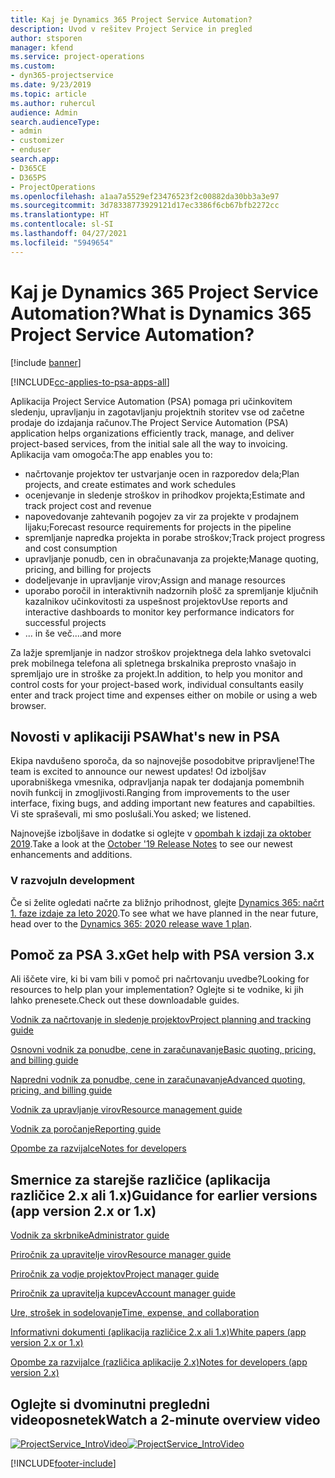```yaml
---
title: Kaj je Dynamics 365 Project Service Automation?
description: Uvod v rešitev Project Service in pregled
author: stsporen
manager: kfend
ms.service: project-operations
ms.custom:
- dyn365-projectservice
ms.date: 9/23/2019
ms.topic: article
ms.author: ruhercul
audience: Admin
search.audienceType:
- admin
- customizer
- enduser
search.app:
- D365CE
- D365PS
- ProjectOperations
ms.openlocfilehash: a1aa7a5529ef23476523f2c00882da30bb3a3e97
ms.sourcegitcommit: 3d78338773929121d17ec3386f6cb67bfb2272cc
ms.translationtype: HT
ms.contentlocale: sl-SI
ms.lasthandoff: 04/27/2021
ms.locfileid: "5949654"
---
```

# <a name="what-is-dynamics-365-project-service-automation"></a><span data-ttu-id="bc7ce-103">Kaj je Dynamics 365 Project Service Automation?</span><span class="sxs-lookup"><span data-stu-id="bc7ce-103">What is Dynamics 365 Project Service Automation?</span></span>

[!include [banner](../includes/psa-now-project-operations.md)]

[!INCLUDE[cc-applies-to-psa-apps-all](../includes/cc-applies-to-psa-apps-all.md)]

<span data-ttu-id="bc7ce-104">Aplikacija Project Service Automation (PSA) pomaga pri učinkovitem sledenju, upravljanju in zagotavljanju projektnih storitev vse od začetne prodaje do izdajanja računov.</span><span class="sxs-lookup"><span data-stu-id="bc7ce-104">The Project Service Automation (PSA) application helps organizations efficiently track, manage, and deliver project-based services, from the initial sale all the way to invoicing.</span></span> <span data-ttu-id="bc7ce-105">Aplikacija vam omogoča:</span><span class="sxs-lookup"><span data-stu-id="bc7ce-105">The app enables you to:</span></span>

- <span data-ttu-id="bc7ce-106">načrtovanje projektov ter ustvarjanje ocen in razporedov dela;</span><span class="sxs-lookup"><span data-stu-id="bc7ce-106">Plan projects, and create estimates and work schedules</span></span>
- <span data-ttu-id="bc7ce-107">ocenjevanje in sledenje stroškov in prihodkov projekta;</span><span class="sxs-lookup"><span data-stu-id="bc7ce-107">Estimate and track project cost and revenue</span></span>
- <span data-ttu-id="bc7ce-108">napovedovanje zahtevanih pogojev za vir za projekte v prodajnem lijaku;</span><span class="sxs-lookup"><span data-stu-id="bc7ce-108">Forecast resource requirements for projects in the pipeline</span></span>
- <span data-ttu-id="bc7ce-109">spremljanje napredka projekta in porabe stroškov;</span><span class="sxs-lookup"><span data-stu-id="bc7ce-109">Track project progress and cost consumption</span></span>
- <span data-ttu-id="bc7ce-110">upravljanje ponudb, cen in obračunavanja za projekte;</span><span class="sxs-lookup"><span data-stu-id="bc7ce-110">Manage quoting, pricing, and billing for projects</span></span>
- <span data-ttu-id="bc7ce-111">dodeljevanje in upravljanje virov;</span><span class="sxs-lookup"><span data-stu-id="bc7ce-111">Assign and manage resources</span></span>
- <span data-ttu-id="bc7ce-112">uporabo poročil in interaktivnih nadzornih plošč za spremljanje ključnih kazalnikov učinkovitosti za uspešnost projektov</span><span class="sxs-lookup"><span data-stu-id="bc7ce-112">Use reports and interactive dashboards to monitor key performance indicators for successful projects</span></span>
- <span data-ttu-id="bc7ce-113">... in še več.</span><span class="sxs-lookup"><span data-stu-id="bc7ce-113">...and more</span></span>

<span data-ttu-id="bc7ce-114">Za lažje spremljanje in nadzor stroškov projektnega dela lahko svetovalci prek mobilnega telefona ali spletnega brskalnika preprosto vnašajo in spremljajo ure in stroške za projekt.</span><span class="sxs-lookup"><span data-stu-id="bc7ce-114">In addition, to help you monitor and control costs for your project-based work, individual consultants easily enter and track project time and expenses either on mobile or using a web browser.</span></span>

## <a name="whats-new-in-psa"></a><span data-ttu-id="bc7ce-115">Novosti v aplikaciji PSA</span><span class="sxs-lookup"><span data-stu-id="bc7ce-115">What's new in PSA</span></span>
<span data-ttu-id="bc7ce-116">Ekipa navdušeno sporoča, da so najnovejše posodobitve pripravljene!</span><span class="sxs-lookup"><span data-stu-id="bc7ce-116">The team is excited to announce our newest updates!</span></span> <span data-ttu-id="bc7ce-117">Od izboljšav uporabniškega vmesnika, odpravljanja napak ter dodajanja pomembnih novih funkcij in zmogljivosti.</span><span class="sxs-lookup"><span data-stu-id="bc7ce-117">Ranging from improvements to the user interface, fixing bugs, and adding important new features and capabilties.</span></span> <span data-ttu-id="bc7ce-118">Vi ste spraševali, mi smo poslušali.</span><span class="sxs-lookup"><span data-stu-id="bc7ce-118">You asked; we listened.</span></span>

<span data-ttu-id="bc7ce-119">Najnovejše izboljšave in dodatke si oglejte v [opombah k izdaji za oktober 2019](/dynamics365-release-plan/2019wave2/index).</span><span class="sxs-lookup"><span data-stu-id="bc7ce-119">Take a look at the [October '19 Release Notes](/dynamics365-release-plan/2019wave2/index) to see our newest enhancements and additions.</span></span>

### <a name="in-development"></a><span data-ttu-id="bc7ce-120">V razvoju</span><span class="sxs-lookup"><span data-stu-id="bc7ce-120">In development</span></span>
<span data-ttu-id="bc7ce-121">Če si želite ogledati načrte za bližnjo prihodnost, glejte [Dynamics 365: načrt 1. faze izdaje za leto 2020](/dynamics365-release-plan/2020wave1/index).</span><span class="sxs-lookup"><span data-stu-id="bc7ce-121">To see what we have planned in the near future, head over to the [Dynamics 365: 2020 release wave 1 plan](/dynamics365-release-plan/2020wave1/index).</span></span>

## <a name="get-help-with-psa-version-3x"></a><span data-ttu-id="bc7ce-122">Pomoč za PSA 3.x</span><span class="sxs-lookup"><span data-stu-id="bc7ce-122">Get help with PSA version 3.x</span></span>
<span data-ttu-id="bc7ce-123">Ali iščete vire, ki bi vam bili v pomoč pri načrtovanju uvedbe?</span><span class="sxs-lookup"><span data-stu-id="bc7ce-123">Looking for resources to help plan your implementation?</span></span> <span data-ttu-id="bc7ce-124">Oglejte si te vodnike, ki jih lahko prenesete.</span><span class="sxs-lookup"><span data-stu-id="bc7ce-124">Check out these downloadable guides.</span></span>

 [<span data-ttu-id="bc7ce-125">Vodnik za načrtovanje in sledenje projektov</span><span class="sxs-lookup"><span data-stu-id="bc7ce-125">Project planning and tracking guide</span></span>](../psa/implementation-guides/project-planning-tracking.md)

 [<span data-ttu-id="bc7ce-126">Osnovni vodnik za ponudbe, cene in zaračunavanje</span><span class="sxs-lookup"><span data-stu-id="bc7ce-126">Basic quoting, pricing, and billing guide</span></span>](../psa/implementation-guides/begin-quoting-pricing-billing.md)

 [<span data-ttu-id="bc7ce-127">Napredni vodnik za ponudbe, cene in zaračunavanje</span><span class="sxs-lookup"><span data-stu-id="bc7ce-127">Advanced quoting, pricing, and billing guide</span></span>](../psa/implementation-guides/adv-quoting-pricing-billing.md)

 [<span data-ttu-id="bc7ce-128">Vodnik za upravljanje virov</span><span class="sxs-lookup"><span data-stu-id="bc7ce-128">Resource management guide</span></span>](../psa/implementation-guides/resource-management-guide.md)

 [<span data-ttu-id="bc7ce-129">Vodnik za poročanje</span><span class="sxs-lookup"><span data-stu-id="bc7ce-129">Reporting guide</span></span>](../psa/implementation-guides/reporting-guide.md)

 [<span data-ttu-id="bc7ce-130">Opombe za razvijalce</span><span class="sxs-lookup"><span data-stu-id="bc7ce-130">Notes for developers</span></span>](../psa/developer-guides/overview-dev-notes-v3.x.md)

## <a name="guidance-for-earlier-versions-app-version-2x-or-1x"></a><span data-ttu-id="bc7ce-131">Smernice za starejše različice (aplikacija različice 2.x ali 1.x)</span><span class="sxs-lookup"><span data-stu-id="bc7ce-131">Guidance for earlier versions (app version 2.x or 1.x)</span></span>
 [<span data-ttu-id="bc7ce-132">Vodnik za skrbnike</span><span class="sxs-lookup"><span data-stu-id="bc7ce-132">Administrator guide</span></span>](../psa/admin-guide.md)

 [<span data-ttu-id="bc7ce-133">Priročnik za upravitelje virov</span><span class="sxs-lookup"><span data-stu-id="bc7ce-133">Resource manager guide</span></span>](../psa/resource-manager-guide.md)

 [<span data-ttu-id="bc7ce-134">Priročnik za vodje projektov</span><span class="sxs-lookup"><span data-stu-id="bc7ce-134">Project manager guide</span></span>](../psa/project-manager-guide.md)

 [<span data-ttu-id="bc7ce-135">Priročnik za upravitelja kupcev</span><span class="sxs-lookup"><span data-stu-id="bc7ce-135">Account manager guide</span></span>](../psa/account-manager-guide.md)

 [<span data-ttu-id="bc7ce-136">Ure, strošek in sodelovanje</span><span class="sxs-lookup"><span data-stu-id="bc7ce-136">Time, expense, and collaboration</span></span>](../psa/time-expense-collaboration-guide.md)

 [<span data-ttu-id="bc7ce-137">Informativni dokumenti (aplikacija različice 2.x ali 1.x)</span><span class="sxs-lookup"><span data-stu-id="bc7ce-137">White papers (app version 2.x or 1.x)</span></span>](../psa/white-papers.md)

 [<span data-ttu-id="bc7ce-138">Opombe za razvijalce (različica aplikacije 2.x)</span><span class="sxs-lookup"><span data-stu-id="bc7ce-138">Notes for developers (app version 2.x)</span></span>](../psa/developer-guides/add-custom-qoi-forms-v2.x.md)

 ## <a name="watch-a-2-minute-overview-video"></a><span data-ttu-id="bc7ce-139">Oglejte si dvominutni pregledni videoposnetek</span><span class="sxs-lookup"><span data-stu-id="bc7ce-139">Watch a 2-minute overview video</span></span>
 <a name="heroArea"></a> <span data-ttu-id="bc7ce-140">[![ProjectService_IntroVideo](../psa/media/project-service-intro-video.png "ProjectService_IntroVideo")](https://go.microsoft.com/fwlink/p/?LinkId=799457)</span><span class="sxs-lookup"><span data-stu-id="bc7ce-140">[![ProjectService_IntroVideo](../psa/media/project-service-intro-video.png "ProjectService_IntroVideo")](https://go.microsoft.com/fwlink/p/?LinkId=799457)</span></span>




[!INCLUDE[footer-include](../includes/footer-banner.md)]